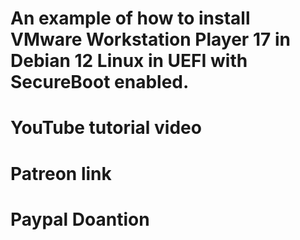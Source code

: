 # An example of how to install VMware Workstation Player 17 in Debian 12 Linux in UEFI with SecureBoot enabled.

# YouTube tutorial video
# Patreon link
# Paypal Doantion
